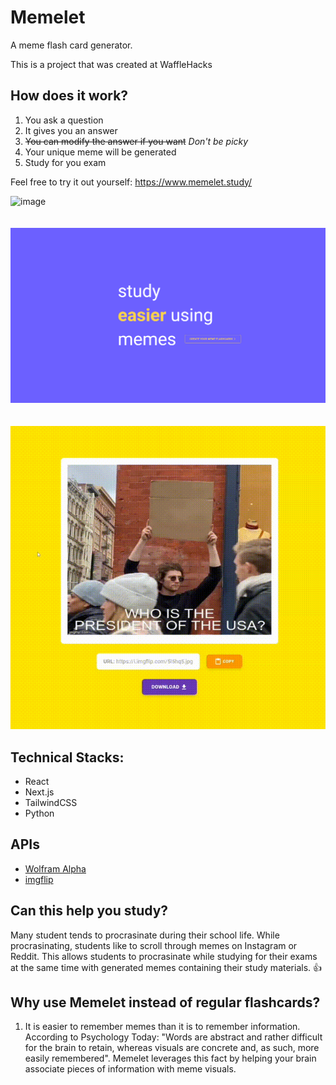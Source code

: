 # Memelet
A meme flash card generator.

This is a project that was created at WaffleHacks

## How does it work?
1. You ask a question
2. It gives you an answer
3. ~~You can modify the answer if you want~~ _Don't be picky_
4. Your unique meme will be generated
5. Study for you exam

Feel free to try it out yourself: https://www.memelet.study/

![image](https://user-images.githubusercontent.com/61813964/131232995-1c293179-6f9c-41b5-85c4-2654bcefbfba.png)
<br/>
<br/>
<br/>
![image](images/landing.PNG)
<br/>
<br/>
<br/>
![Alt Text](images/joe_biden.gif)

## Technical Stacks:
* React
* Next.js
* TailwindCSS
* Python

## APIs
* [Wolfram Alpha](https://www.wolframalpha.com)
* [imgflip](https://imgflip.com)

## Can this help you study?
Many student tends to procrasinate during their school life. While procrasinating, students like to scroll through memes on Instagram or Reddit. This allows students to procrasinate while studying for their exams at the same time with generated memes containing their study materials. 👍 

## Why use Memelet instead of regular flashcards?
1) It is easier to remember memes than it is to remember information. According to Psychology Today: "Words are abstract and rather difficult for the brain to retain, whereas visuals are concrete and, as such, more easily remembered". Memelet leverages this fact by helping your brain associate pieces of information with meme visuals.
